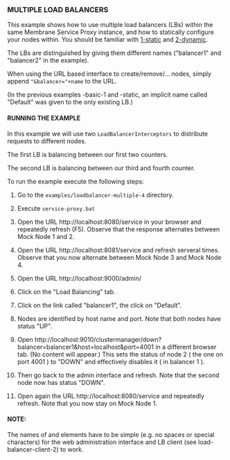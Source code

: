 ### MULTIPLE LOAD BALANCERS

This example shows how to use multiple load balancers (LBs) within the same Membrane Service Proxy instance, and how to statically
configure your nodes within. You should be familiar with [1-static](../1-static) and [2-dynamic](../2-dynamic).

The LBs are distinguished by giving them different names ("balancer1" and "balancer2" in the example).

When using the URL based interface to create/remove/... nodes, simply append `"&balancer="+name` to the URL.


(In the previous examples -basic-1 and -static, an implicit name called "Default" was given to the only existing LB.)


#### RUNNING THE EXAMPLE

In this example we will use two `LoadBalancerInterceptors` to distribute requests to different nodes. 

The first LB is balancing between our first two counters.

The second LB is balancing between our third and fourth counter.


To run the example execute the following steps:

1. Go to the `examples/loadbalancer-multiple-4` directory.

2. Execute `service-proxy.bat`

3. Open the URL http://localhost:8080/service in your browser and repeatedly refresh (F5). Observe that the response alternates
   between Mock Node 1 and 2.
   
4. Open the URL http://localhost:8081/service and refresh serveral times. Observe that you now alternate between Mock Node 3
   and Mock Node 4.

5. Open the URL http://localhost:9000/admin/

5. Click on the "Load Balancing" tab.

6. Click on the link called "balancer1", the click on "Default".

7. Nodes are identified by host name and port. Note that both nodes have status "UP".

8. Open http://localhost:9010/clustermanager/down?balancer=balancer1&host=localhost&port=4001 in a different browser
   tab. (No content will appear.) This sets the status of node 2 ( the one on port 4001 ) to "DOWN" and effectively disables it ( in balancer 1 ).
   
9. Then go back to the admin interface and refresh. Note that the second node now has status "DOWN".

10. Open again the URL http://localhost:8080/service and repeatedly refresh. Note that you now stay on Mock Node 1.


#### NOTE:

The names of <balancer> and <cluster> elements have to be simple (e.g. no spaces or special characters)
for the web administration interface and LB client (see load-balancer-client-2) to work. 


